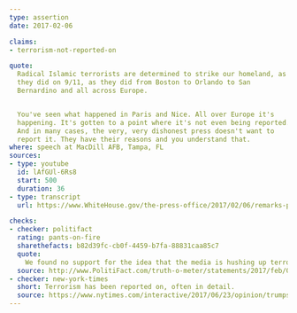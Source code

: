 ```yaml
---
type: assertion
date: 2017-02-06

claims:
- terrorism-not-reported-on

quote:
  Radical Islamic terrorists are determined to strike our homeland, as
  they did on 9/11, as they did from Boston to Orlando to San
  Bernardino and all across Europe.


  You've seen what happened in Paris and Nice. All over Europe it's
  happening. It's gotten to a point where it's not even being reported.
  And in many cases, the very, very dishonest press doesn't want to
  report it. They have their reasons and you understand that.
where: speech at MacDill AFB, Tampa, FL
sources:
- type: youtube
  id: lAfGUl-6Rs8
  start: 500
  duration: 36
- type: transcript
  url: https://www.WhiteHouse.gov/the-press-office/2017/02/06/remarks-president-trump-coalition-representatives-and-senior-us

checks:
- checker: politifact
  rating: pants-on-fire
  sharethefacts: b82d39fc-cb0f-4459-b7fa-88831caa85c7
  quote:
    We found no support for the idea that the media is hushing up terrorist attacks on U.S. or European soil. The media may sometimes be cautious about assigning religious motivation to a terrorist attack when the facts are unclear or still being investigated. But that’s not the same as covering them up through lack of coverage. There is plenty of coverage of in the American media of terrorist attacks.
  source: http://www.PolitiFact.com/truth-o-meter/statements/2017/feb/06/donald-trump/donald-trump-wrong-media-not-reporting-terrorism-a/
- checker: new-york-times
  short: Terrorism has been reported on, often in detail.
  source: https://www.nytimes.com/interactive/2017/06/23/opinion/trumps-lies.html
---
```

